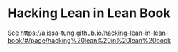 # Hacking Lean in Lean Book

See https://alissa-tung.github.io/hacking-lean-in-lean-book/#/page/hacking%20lean%20in%20lean%20book
